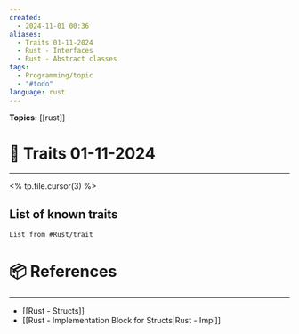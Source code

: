 ```yaml
---
created:
  - 2024-11-01 00:36
aliases:
  - Traits 01-11-2024
  - Rust - Interfaces
  - Rust - Abstract classes
tags:
  - Programming/topic
  - "#todo"
language: rust
---
```


**Topics:** [[rust]]

# 📃 Traits 01-11-2024

---
<% tp.file.cursor(3) %>

## List of known traits
```dataview
List from #Rust/trait 
```

# 📦 References

---

- [[Rust - Structs]]
- [[Rust - Implementation Block for Structs|Rust - Impl]]